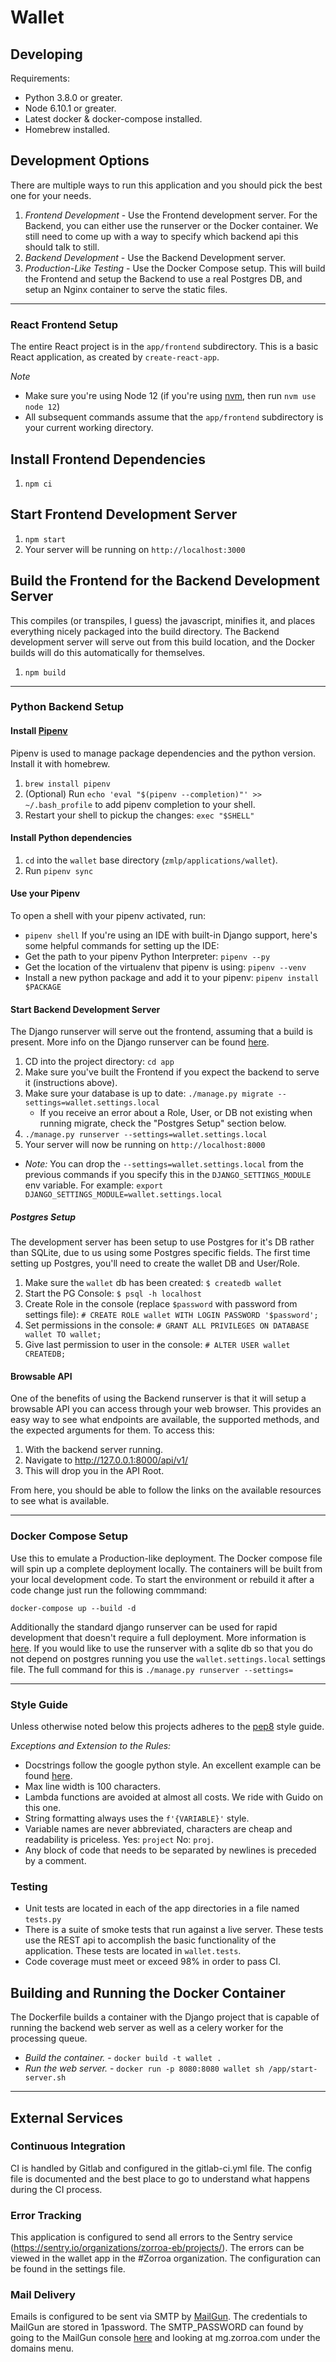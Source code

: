 # Wallet

## Developing

Requirements:

- Python 3.8.0 or greater.
- Node 6.10.1 or greater.
- Latest docker & docker-compose installed.
- Homebrew installed.

## Development Options

There are multiple ways to run this application and you should pick the best one for your
needs.

1. _Frontend Development_ - Use the Frontend development server. For the Backend, you can
   either use the runserver or the Docker container. We still need to come up with a way
   to specify which backend api this should talk to still.
1. _Backend Development_ - Use the Backend Development server.
1. _Production-Like Testing_ - Use the Docker Compose setup. This will build the Frontend
   and setup the Backend to use a real Postgres DB, and setup an Nginx container to serve
   the static files.

---

### React Frontend Setup

The entire React project is in the `app/frontend` subdirectory. This is a basic React
application, as created by `create-react-app`.

_Note_

- Make sure you're using Node 12 (if you're using [nvm](https://github.com/nvm-sh/nvm#install--update-script),
  then run `nvm use node 12`)
- All subsequent commands assume that the `app/frontend` subdirectory is your current working
  directory.

## Install Frontend Dependencies

1. `npm ci`

## Start Frontend Development Server

1. `npm start`
1. Your server will be running on `http://localhost:3000`

## Build the Frontend for the Backend Development Server

This compiles (or transpiles, I guess) the javascript, minifies it, and places everything
nicely packaged into the build directory. The Backend development server will serve
out from this build location, and the Docker builds will do this automatically for themselves.

1. `npm build`

---

### Python Backend Setup

#### Install [Pipenv](https://github.com/pypa/pipenv)

Pipenv is used to manage package dependencies and the python version. Install it with homebrew.

1. `brew install pipenv`
2. (Optional) Run `echo 'eval "$(pipenv --completion)"' >> ~/.bash_profile` to add pipenv completion to your shell.
3. Restart your shell to pickup the changes: `exec "$SHELL"`

#### Install Python dependencies

1. `cd` into the `wallet` base directory (`zmlp/applications/wallet`).
2. Run `pipenv sync`

#### Use your Pipenv

To open a shell with your pipenv activated, run:

- `pipenv shell`
  If you're using an IDE with built-in Django support, here's some helpful commands for
  setting up the IDE:
- Get the path to your pipenv Python Interpreter: `pipenv --py`
- Get the location of the virtualenv that pipenv is using: `pipenv --venv`
- Install a new python package and add it to your pipenv: `pipenv install $PACKAGE`

#### Start Backend Development Server

The Django runserver will serve out the frontend, assuming that a build is present. More
info on the Django runserver can be found [here](https://docs.djangoproject.com/en/2.2/intro/tutorial01/#the-development-server).

1. CD into the project directory: `cd app`
1. Make sure you've built the Frontend if you expect the backend to serve it (instructions above).
1. Make sure your database is up to date: `./manage.py migrate --settings=wallet.settings.local`
   - If you receive an error about a Role, User, or DB not existing when running migrate, check the "Postgres Setup" section below.
1. `./manage.py runserver --settings=wallet.settings.local`
1. Your server will now be running on `http://localhost:8000`

- _Note:_ You can drop the `--settings=wallet.settings.local` from the previous commands
  if you specify this in the `DJANGO_SETTINGS_MODULE` env variable. For example:
  `export DJANGO_SETTINGS_MODULE=wallet.settings.local`

##### Postgres Setup

The development server has been setup to use Postgres for it's DB rather than SQLite, due
to us using some Postgres specific fields. The first time setting up Postgres, you'll need to
create the wallet DB and User/Role.

1. Make sure the `wallet` db has been created: `$ createdb wallet`
2. Start the PG Console: `$ psql -h localhost`
3. Create Role in the console (replace `$password` with password from settings file): `# CREATE ROLE wallet WITH LOGIN PASSWORD '$password';`
4. Set permissions in the console: `# GRANT ALL PRIVILEGES ON DATABASE wallet TO wallet;`
5. Give last permission to user in the console: `# ALTER USER wallet CREATEDB;`

#### Browsable API

One of the benefits of using the Backend runserver is that it will setup a browsable API you can
access through your web browser. This provides an easy way to see what endpoints are available,
the supported methods, and the expected arguments for them. To access this:

1.  With the backend server running.
2.  Navigate to http://127.0.0.1:8000/api/v1/
3.  This will drop you in the API Root.

From here, you should be able to follow the links on the available resources to see what is
available.

---

### Docker Compose Setup

Use this to emulate a Production-like deployment. The Docker compose file will spin up a
complete deployment locally. The containers will be built from your local development code.
To start the environment or rebuild it after a code change just run the following commmand:

`docker-compose up --build -d`

Additionally the standard django runserver can be used for rapid development that doesn't
require a full deployment. More information is [here](https://docs.djangoproject.com/en/2.2/intro/tutorial01/#the-development-server).
If you would like to use the runserver with a sqlite db so that you do not depend on postgres
running you use the `wallet.settings.local` settings file. The full command for this is
`./manage.py runserver --settings=`

---

### Style Guide

Unless otherwise noted below this projects adheres to the [pep8](https://www.python.org/dev/peps/pep-0008/)
style guide.

_Exceptions and Extension to the Rules:_

- Docstrings follow the google python style. An excellent example can be found
  [here](https://sphinxcontrib-napoleon.readthedocs.io/en/latest/example_google.html).
- Max line width is 100 characters.
- Lambda functions are avoided at almost all costs. We ride with Guido on this one.
- String formatting always uses the `f'{VARIABLE}'` style.
- Variable names are never abbreviated, characters are cheap and readability is priceless.
  Yes: `project` No: `proj`.
- Any block of code that needs to be separated by newlines is preceded by a comment.

### Testing

- Unit tests are located in each of the app directories in a file named `tests.py`
- There is a suite of smoke tests that run against a live server. These tests use the REST
  api to accomplish the basic functionality of the application. These tests are located in
  `wallet.tests`.
- Code coverage must meet or exceed 98% in order to pass CI.

## Building and Running the Docker Container

The Dockerfile builds a container with the Django project that is capable of running the
backend web server as well as a celery worker for the processing queue.

- _Build the container._ - `docker build -t wallet .`
- _Run the web server._ - `docker run -p 8080:8080 wallet sh /app/start-server.sh`

---

## External Services
### Continuous Integration

CI is handled by Gitlab and configured in the gitlab-ci.yml file. The config file is
documented and the best place to go to understand what happens during the CI process.

### Error Tracking

This application is configured to send all errors to the Sentry service
(https://sentry.io/organizations/zorroa-eb/projects/). The errors can be viewed in the
wallet app in the #Zorroa organization. The configuration can be found in the
settings file.

### Mail Delivery
Emails is configured to be sent via SMTP by [MailGun](https://app.mailgun.com/). The 
credentials to MailGun are stored in 1password. The SMTP_PASSWORD can found by going to 
the MailGun console [here](https://app.mailgun.com/) and looking at mg.zorroa.com under the 
domains menu.  
